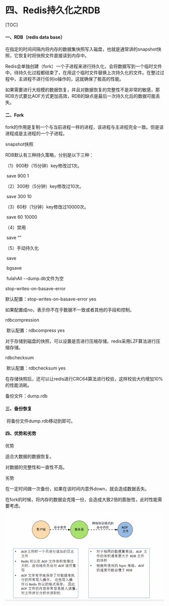 # 四、Redis持久化之RDB

[TOC]



#### 一、RDB（redis data base）

在指定的时间间隔内将内存的数据集快照写入磁盘，也就是通常讲的snapshot快照，它恢复时将快照文件直接读到内存中。

Redis会单独创建（fork）一个子进程来进行持久化，会将数据写到一个临时文件中，待持久化过程都结束了，在用这个临时文件替换上次持久化的文件。在整过过程中，主进程不进行任何io操作的，这就确保了极高的性能。

如果需要进行大规模的数据恢复，并且对数据恢复的完整性不是非常的敏感，那RDB方式要比AOF方式更加高效，RDB的缺点是最后一次持久化后的数据可能丢失。

#### 二、Fork

fork的作用是复制一个与当前进程一样的进程，该进程与主进程完全一致。但是该进程成是主进程的一个子进程。

snapshot快照

RDB默认有三种持久策略，分别是以下三种：

（1）900秒（15分钟）key修改过1次。

​          save 900 1

（2）300秒（5分钟）key修改过10次。

​     save 300 10

（3）60秒（1分钟）key修改过10000次。

​      save 60 10000

 （4）禁用

​         save “”

（5）手动持久化

​          save

​          bgsave

​           fulahAll --dump.db文件为空

stop-writes-on-basave-error

   默认配置：stop-writes-on-basave-error yes

   如果配置成no，表示你不在乎数据不一致或者其他的手段和控制。

rdbcompression

​      默认配置：rdbcompress yes

​       对于存储到磁盘的快照，可以设置是否进行压缩存储。redis采用LZF算法进行压缩存储。

 rdbchecksum

​       默认配置：rdbchecksum yes

​       在存储快照后，还可以让redis进行CRC64算法进行校验，这样校验大约增加10%的性能消耗。

  备份文件：dump.rdb



#### 三、备份恢复

​     将备份文件dump.rdb移动到即可。



#### 四、优势和劣势

优势

适合大数据的数据恢复。

对数据的完整性和一直性不高。

劣势

在一定时间做一次备份，如果在该时间内意外down，就会造成数据丢失。

在fork的时候，将内存的数据会克隆一份，会造成大致2倍的膨胀性，此时性能需要考虑。

![clipboard](assets/clipboard-1558666708203.png)
